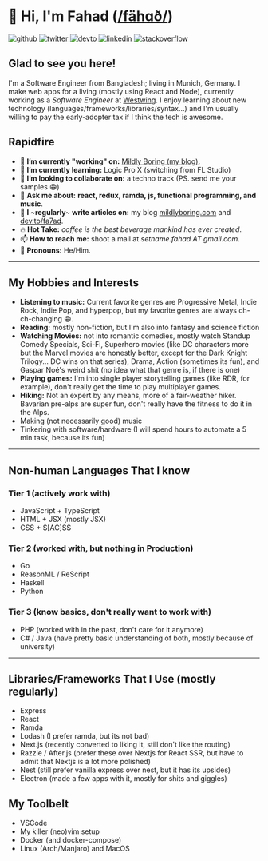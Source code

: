 # 👋 Hi, I'm Fahad ([/fähɑð/](http://ipa-reader.xyz/?text=f%C3%A4h%C9%91%C3%B0&voice=Amy))

<p class='not-prose single-line'><a href="https://github.com/fa7ad"><img src="https://img.shields.io/badge/github-%2324292e.svg?style=for-the-badge&amp;logo=github&amp;logoColor=white" alt="github"></a> <a href="https://twitter.com/dev_fahad"> <img src="https://img.shields.io/badge/twitter-%2300acee.svg?style=for-the-badge&amp;logo=twitter&amp;logoColor=white" alt="twitter"> </a> <a href="https://dev.to/fa7ad"> <img src="https://img.shields.io/badge/dev.to-%2308090A.svg?style=for-the-badge&amp;logo=dev.to&amp;logoColor=white" alt="devto"> </a> <a href="https://linkedin.com/in/fa7ad"> <img src="https://img.shields.io/badge/linkedin-%231E77B5.svg?style=for-the-badge&amp;logo=linkedin&amp;logoColor=white" alt="linkedin"> </a> <a href="https://stackoverflow.com/users/3639506/trve-fa7ad"><img src="https://img.shields.io/badge/stackoverflow-%23F28032.svg?style=for-the-badge&amp;logo=stackoverflow&amp;logoColor=white" alt="stackoverflow"></a></p>

## Glad to see you here!

I'm a Software Engineer from Bangladesh; living in Munich, Germany. I make web apps for a living (mostly using React and Node), currently working as a _Software Engineer_ at [Westwing](https://www.westwing.com/home).
I enjoy learning about new technology (languages/frameworks/libraries/syntax…) and I'm usually willing to pay the early-adopter tax if I think the tech is awesome.

## Rapidfire

- 🔭 **I’m currently "working" on:** [Mildly Boring (my blog)](https://mildlyboring.com).
- 🌱 **I’m currently learning:** Logic Pro X (switching from FL Studio)
- 👯 **I’m looking to collaborate on:** a techno track (PS. send me your samples 😁)
- 💬 **Ask me about:** **react, redux, ramda, js, functional programming, and music**.
- 📝 **I ~regularly~ write articles on:** my blog [mildlyboring.com](https://mildlyboring.com) and [dev.to/fa7ad](https://dev.to/fa7ad).
- 🔥 **Hot Take:** *coffee is the best beverage mankind has ever created*.
- 📫 **How to reach me:** shoot a mail at _setname.fahad AT gmail.com_.
- 💅 **Pronouns:** He/Him.

---

## My Hobbies and Interests

- **Listening to music:** Current favorite genres are Progressive Metal, Indie Rock, Indie Pop, and hyperpop, but my favorite genres are always ch-ch-changing 😁.
- **Reading:** mostly non-fiction, but I'm also into fantasy and science fiction
- **Watching Movies:** not into romantic comedies, mostly watch Standup Comedy Specials, Sci-Fi, Superhero movies (like DC characters more but the Marvel movies are honestly better, except for the Dark Knight Trilogy... DC wins on that series), Drama, Action (sometimes its fun), and Gaspar Noé's weird shit (no idea what that genre is, if there is one)
- **Playing games:** I'm into single player storytelling games (like RDR, for example), don't really get the time to play multiplayer games.
- **Hiking:** Not an expert by any means, more of a fair-weather hiker. Bavarian pre-alps are super fun, don't really have the fitness to do it in the Alps.
- Making (not necessarily good) music
- Tinkering with software/hardware (I will spend hours to automate a 5 min task, because its fun)

---

## Non-human Languages That I know

### Tier 1 (actively work with)

- JavaScript + TypeScript
- HTML + JSX (mostly JSX)
- CSS + S\[AC]SS

### Tier 2 (worked with, but nothing in Production)

- Go
- ReasonML / ReScript
- Haskell
- Python

### Tier 3 (know basics, don't really want to work with)

- PHP (worked with in the past, don't care for it anymore)
- C# / Java (have pretty basic understanding of both, mostly because of university)

---

## Libraries/Frameworks That I Use (mostly regularly)

- Express
- React
- Ramda
- Lodash (I prefer ramda, but its not bad)
- Next.js (recently converted to liking it, still don't like the routing)
- Razzle / After.js (prefer these over Nextjs for React SSR, but have to admit that Nextjs is a lot more polished)
- Nest (still prefer vanilla express over nest, but it has its upsides)
- Electron (made a few apps with it, mostly for shits and giggles)

## My Toolbelt

- VSCode
- My killer (neo)vim setup
- Docker (and docker-compose)
- Linux (Arch/Manjaro) and MacOS

